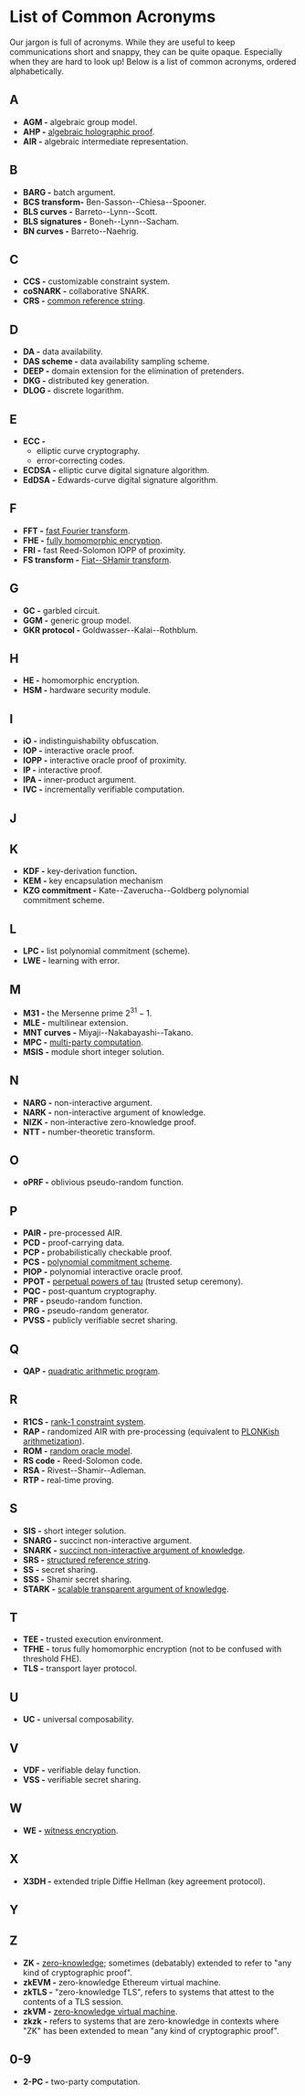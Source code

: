 # List of Common Acronyms

Our jargon is full of acronyms.
While they are useful to keep communications short and snappy, they can be quite opaque.
Especially when they are hard to look up! 
Below is a list of common acronyms, ordered alphabetically.

## A
- **AGM -** algebraic group model.
- **AHP -** [algebraic holographic proof](./definitions/algebraic_holographic_proof.md).
- **AIR -** algebraic intermediate representation.

## B
- **BARG -** batch argument.
- **BCS transform-** Ben-Sasson--Chiesa--Spooner.
- **BLS curves -** Barreto--Lynn--Scott.
- **BLS signatures -** Boneh--Lynn--Sacham.
- **BN curves -** Barreto--Naehrig.

## C
- **CCS -** customizable constraint system.
- **coSNARK -** collaborative SNARK.
- **CRS -** [common reference string](./definitions/common_reference_string.md).

## D
- **DA -** data availability.
- **DAS scheme -** data availability sampling scheme.
- **DEEP -** domain extension for the elimination of pretenders. 
- **DKG -** distributed key generation.
- **DLOG -** discrete logarithm.

## E
- **ECC -**
    - elliptic curve cryptography.
    - error-correcting codes.
- **ECDSA -** elliptic curve digital signature algorithm.
- **EdDSA -** Edwards-curve digital signature algorithm.

## F
- **FFT -** [fast Fourier transform](./definitions/fast_fourier_transform.md).
- **FHE -** [fully homomorphic encryption](./definitions/fhe.md).
- **FRI -** fast Reed-Solomon IOPP of proximity.
- **FS transform -** [Fiat--SHamir transform](./definitions/fiat_shamir.md).

## G
- **GC -** garbled circuit.
- **GGM -** generic group model.
- **GKR protocol -** Goldwasser--Kalai--Rothblum.

## H
- **HE -** homomorphic encryption.
- **HSM -** hardware security module.

## I
- **iO -** indistinguishability obfuscation.
- **IOP -** interactive oracle proof. 
- **IOPP -** interactive oracle proof of proximity.
- **IP -** interactive proof.
- **IPA -** inner-product argument.
- **IVC -** incrementally verifiable computation.

## J

## K
- **KDF -** key-derivation function.
- **KEM -** key encapsulation mechanism
- **KZG commitment -** Kate--Zaverucha--Goldberg polynomial commitment scheme.

## L
- **LPC -** list polynomial commitment (scheme).
- **LWE -** learning with error.

## M
- **M31 -** the Mersenne prime $2^{31} - 1$.
- **MLE -** multilinear extension.
- **MNT curves -** Miyaji--Nakabayashi--Takano.
- **MPC -** [multi-party computation](./definitions/mpc.md).
- **MSIS -** module short integer solution.

## N
- **NARG -** non-interactive argument.
- **NARK -** non-interactive argument of knowledge.
- **NIZK -** non-interactive zero-knowledge proof.
- **NTT -** number-theoretic transform.

## O
- **oPRF -** oblivious pseudo-random function.

## P 
- **PAIR -** pre-processed AIR. 
- **PCD -** proof-carrying data.
- **PCP -** probabilistically checkable proof. 
- **PCS -** [polynomial commitment scheme](./definitions/polynomial_commitment.md). 
- **PIOP -** polynomial interactive oracle proof. 
- **PPOT -** [perpetual powers of tau](https://pse.dev/fr/projects/powers-of-tau) (trusted setup ceremony).
- **PQC -** post-quantum cryptography.
- **PRF -** pseudo-random function.
- **PRG -** pseudo-random generator. 
- **PVSS -** publicly verifiable secret sharing.

## Q
- **QAP -** [quadratic arithmetic program](./definitions/quadratic_arithmetic_program.md).

## R
- **R1CS -** [rank-1 constraint system](./definitions/r1cs.md).
- **RAP -** randomized AIR with pre-processing (equivalent to [PLONKish arithmetization](./definitions/plonkish_arithmetization.md)).
- **ROM -** [random oracle model](./definitions/random_oracle.md).
- **RS code -** Reed-Solomon code. 
- **RSA -** Rivest--Shamir--Adleman.
- **RTP -** real-time proving.

## S
- **SIS -** short integer solution.
- **SNARG -** succinct non-interactive argument.
- **SNARK -** [succinct non-interactive argument of knowledge](./definitions/snark.md).
- **SRS -** [structured reference string](./definitions/structured_reference_string.md).
- **SS -** secret sharing.
- **SSS -** Shamir secret sharing.
- **STARK -** [scalable transparent argument of knowledge](./definitions/stark.md). 

## T
- **TEE -** trusted execution environment.
- **TFHE -** torus fully homomorphic encryption (not to be confused with threshold FHE).
- **TLS -** transport layer protocol.


## U
- **UC -** universal composability.

## V
- **VDF -** verifiable delay function. 
- **VSS -** verifiable secret sharing.

## W
- **WE -** [witness encryption](./definitions/witness_encryption.md).

## X
- **X3DH -** extended triple Diffie Hellman (key agreement protocol).

## Y

## Z
- **ZK -** [zero-knowledge](./definitions/zero_knowledge_proof.md); sometimes (debatably) extended to refer to "any kind of cryptographic proof".
- **zkEVM -** zero-knowledge Ethereum virtual machine.
- **zkTLS -** "zero-knowledge TLS", refers to systems that attest to the contents of a TLS session. 
- **zkVM -** [zero-knowledge virtual machine](./definitions/zkvm.md). 
- **zkzk -** refers to systems that are zero-knowledge in contexts where "ZK" has been extended to mean "any kind of cryptographic proof".

## 0-9
- **2-PC -** two-party computation.